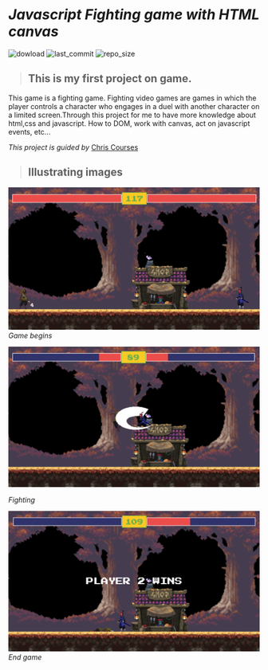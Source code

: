 # _Javascript Fighting game with HTML canvas_

![dowload](https://img.shields.io/github/downloads/hoaianh255/game_fighter/total)
![last_commit](https://img.shields.io/github/last-commit/hoaianh255/game_fighter)
![repo_size](https://img.shields.io/github/repo-size/hoaianh255/game_fighter)

>## This is my first project on game.

This game is a fighting game. Fighting video games are games in which the player controls a character who engages in a duel with another character on a limited screen.Through this project for me to have more knowledge about html,css and javascript. How to DOM, work with canvas, act on javascript events, etc...

*This project is guided by* [Chris Courses](https://www.youtube.com/channel/UC9Yp2yz6-pwhQuPlIDV_mjA)
>## Illustrating images

![screenshort_1](./screenshort-1.png)
*Game begins*

![screenshort_2](./screenshort-2.png)

*Fighting*


![screenshort_3](./screenshort-3.png)
*End game*


